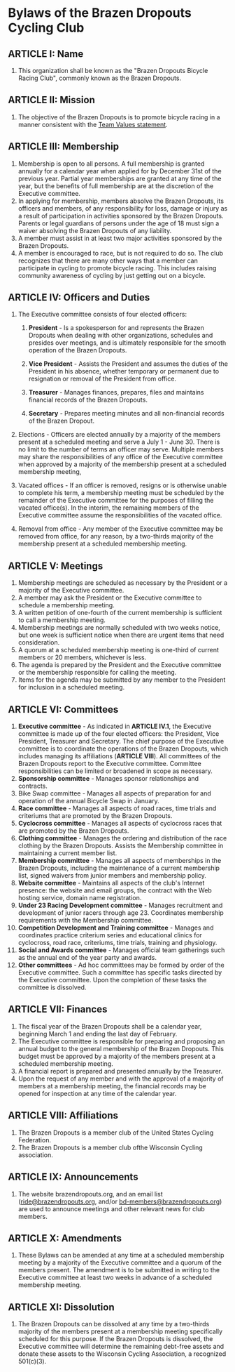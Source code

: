 # Bylaws of the Brazen Dropouts Cycling Club

## ARTICLE I: Name

1. This organization shall be known as the "Brazen Dropouts Bicycle Racing Club", commonly known as the Brazen Dropouts.

## ARTICLE II: Mission

1. The objective of the Brazen Dropouts is to promote bicycle racing in a manner consistent with the [Team Values statement](Values.markdown).

## ARTICLE III: Membership

1. Membership is open to all persons. A full membership is granted annually for a calendar year when applied for by December 31st of the previous year. Partial year memberships are granted at any time of the year, but the benefits of full membership are at the discretion of the Executive committee.
1. In applying for membership, members absolve the Brazen Dropouts, its officers and members, of any responsibility for loss, damage or injury as a result of participation in activities sponsored by the Brazen Dropouts. Parents or legal guardians of persons under the age of 18 must sign a waiver absolving the Brazen Dropouts of any liability.
1. A member must assist in at least two major activities sponsored by the Brazen Dropouts.
1. A member is encouraged to race, but is not required to do so. The club recognizes that there are many other ways that a member can participate in cycling to promote bicycle racing. This includes raising community awareness of cycling by just getting out on a bicycle.

## ARTICLE IV: Officers and Duties

1. The Executive committee consists of four elected officers:

    1. **President** - Is a spokesperson for and represents the Brazen Dropouts when dealing with other organizations, schedules and presides over meetings, and is ultimately responsible for the smooth operation of the Brazen Dropouts.

    1. **Vice President** - Assists the President and assumes the duties of the President in his absence, whether temporary or permanent due to resignation or removal of the President from office.

    1. **Treasurer** - Manages finances, prepares, files and maintains financial records of the Brazen Dropouts.

    1. **Secretary** - Prepares meeting minutes and all non-financial records of the Brazen Dropout.

1. Elections - Officers are elected annually by a majority of the members present at a scheduled meeting and serve a July 1 - June 30. There is no limit to the number of terms an officer may serve. Multiple members may share the responsibilities of any office of the Executive committee when approved by a majority of the membership present at a scheduled membership meeting,
1. Vacated offices - If an officer is removed, resigns or is otherwise unable to complete his term, a membership meeting must be scheduled by the remainder of the Executive committee for the purposes of filling the vacated office(s). In the interim, the remaining members of the Executive committee assume the responsibilities of the vacated office.
1. Removal from office - Any member of the Executive committee may be removed from office, for any reason, by a two-thirds majority of the membership present at a scheduled membership meeting.

## ARTICLE V: Meetings

1. Membership meetings are scheduled as necessary by the President or a majority of the Executive committee.
1. A member may ask the President or the Executive committee to schedule a membership meeting.
1. A written petition of one-fourth of the current membership is sufficient to call a membership meeting.
1. Membership meetings are normally scheduled with two weeks notice, but one week is sufficient notice when there are urgent items that need consideration.
1. A quorum at a scheduled membership meeting is one-third of current members or 20 members, whichever is less.
1. The agenda is prepared by the President and the Executive committee or the membership responsible for calling the meeting.
1. Items for the agenda may be submitted by any member to the President for inclusion in a scheduled meeting.

## ARTICLE VI: Committees

1. **Executive committee** - As indicated in **ARTICLE IV.1**, the Executive committee is made up of the four elected officers: the President, Vice President, Treasurer and Secretary. The chief purpose of the Executive committee is to coordinate the operations of the Brazen Dropouts, which includes managing its affiliations (**ARTICLE VIII**). All committees of the Brazen Dropouts report to the Executive committee. Committee responsibilities can be limited or broadened in scope as necessary.
1. **Sponsorship committee** - Manages sponsor relationships and contracts.
1. Bike Swap committee - Manages all aspects of preparation for and operation of the annual Bicycle Swap in January.
1. **Race committee** - Manages all aspects of road races, time trials and criteriums that are promoted by the Brazen Dropouts.
1. **Cyclocross committee** - Manages all aspects of cyclocross races that are promoted by the Brazen Dropouts.
1. **Clothing committee** - Manages the ordering and distribution of the race clothing by the Brazen Dropouts. Assists the Membership committee in maintaining a current member list.
1. **Membership committee** - Manages all aspects of memberships in the Brazen Dropouts, including the maintenance of a current membership list, signed waivers from junior members and membership policy.
1. **Website committee** - Maintains all aspects of the club's Internet presence: the website and email groups, the contract with the Web hosting service, domain name registration.
1. **Under 23 Racing Development committee** - Manages recruitment and development of junior racers through age 23. Coordinates membership
requirements with the Membership committee.
1. **Competition Development and Training committee** - Manages and coordinates practice criterium series and educational clinics for cyclocross, road race, criteriums, time trials, training and physiology.
1. **Social and Awards committee** - Manages official team gatherings such as the annual end of the year party and awards.
1. **Other committees** - Ad hoc committees may be formed by order of the Executive committee. Such a committee has specific tasks directed by the Executive committee. Upon the completion of these tasks the committee is dissolved.

## ARTICLE VII: Finances

1. The fiscal year of the Brazen Dropouts shall be a calendar year, beginning March 1 and ending the last day of February.
1. The Executive committee is responsible for preparing and proposing an annual budget to the general membership of the Brazen Dropouts. This budget must be approved by a majority of the members present at a scheduled membership meeting.
1. A financial report is prepared and presented annually by the Treasurer.
1. Upon the request of any member and with the approval of a majority of members at a membership meeting, the financial records may be opened for inspection at any time of the calendar year.

## ARTICLE VIII: Affiliations

1. The Brazen Dropouts is a member club of the United States Cycling Federation.
1. The Brazen Dropouts is a member club ofthe Wisconsin Cycling association.

## ARTICLE IX: Announcements

1. The website brazendropouts.org, and an email list (ride@brazendropouts.org, and/or bd-members@brazendropouts.org) are used to announce meetings and other relevant news for club members.

## ARTICLE X: Amendments

1. These Bylaws can be amended at any time at a scheduled membership meeting by a majority of the Executive committee and a quorum of the members present. The amendment is to be submitted in writing to the Executive committee at least two weeks in advance of a scheduled membership meeting.

## ARTICLE XI: Dissolution

1. The Brazen Dropouts can be dissolved at any time by a two-thirds majority of the members present at a membership meeting specifically scheduled for this purpose. If the Brazen Dropouts is dissolved, the Executive committee will determine the remaining debt-free assets and donate these assets to the Wisconsin Cycling Association, a recognized 501(c)(3).
